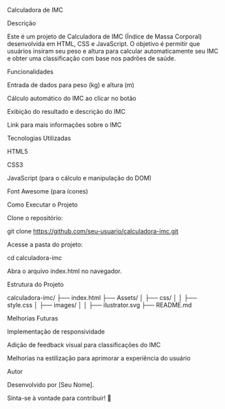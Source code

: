 Calculadora de IMC

Descrição

Este é um projeto de Calculadora de IMC (Índice de Massa Corporal) desenvolvida em HTML, CSS e JavaScript. O objetivo é permitir que usuários insiram seu peso e altura para calcular automaticamente seu IMC e obter uma classificação com base nos padrões de saúde.

Funcionalidades

Entrada de dados para peso (kg) e altura (m)

Cálculo automático do IMC ao clicar no botão

Exibição do resultado e descrição do IMC

Link para mais informações sobre o IMC

Tecnologias Utilizadas

HTML5

CSS3

JavaScript (para o cálculo e manipulação do DOM)

Font Awesome (para ícones)

Como Executar o Projeto

Clone o repositório:

git clone https://github.com/seu-usuario/calculadora-imc.git

Acesse a pasta do projeto:

cd calculadora-imc

Abra o arquivo index.html no navegador.

Estrutura do Projeto

calculadora-imc/
├── index.html
├── Assets/
│   ├── css/
│   │   ├── style.css
│   ├── images/
│   │   ├── ilustrator.svg
├── README.md

Melhorias Futuras

Implementação de responsividade

Adição de feedback visual para classificações do IMC

Melhorias na estilização para aprimorar a experiência do usuário

Autor

Desenvolvido por [Seu Nome].

Sinta-se à vontade para contribuir! 🚀
